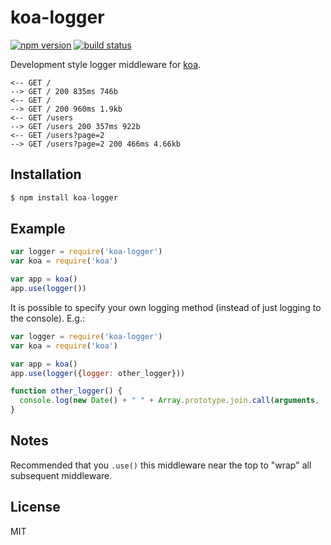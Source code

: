 
# koa-logger

[![npm version][npm-image]][npm-url]
[![build status][travis-image]][travis-url]

 Development style logger middleware for [koa](https://github.com/koajs/koa).

```
<-- GET /
--> GET / 200 835ms 746b
<-- GET /
--> GET / 200 960ms 1.9kb
<-- GET /users
--> GET /users 200 357ms 922b
<-- GET /users?page=2
--> GET /users?page=2 200 466ms 4.66kb
```

## Installation

```js
$ npm install koa-logger
```

## Example

```js
var logger = require('koa-logger')
var koa = require('koa')

var app = koa()
app.use(logger())
```

It is possible to specify your own logging method (instead of just logging to
the console). E.g.:

```js
var logger = require('koa-logger')
var koa = require('koa')

var app = koa()
app.use(logger({logger: other_logger}))

function other_logger() {
  console.log(new Date() + " " + Array.prototype.join.call(arguments, ' '))
}
```

## Notes

Recommended that you `.use()` this middleware near the top to "wrap" all
subsequent middleware.

## License

  MIT

[npm-image]: https://img.shields.io/npm/v/koa-logger.svg?style=flat-square
[npm-url]: https://www.npmjs.com/package/koa-logger
[travis-image]: https://img.shields.io/travis/koajs/logger.svg?style=flat-square
[travis-url]: https://travis-ci.org/koajs/logger

